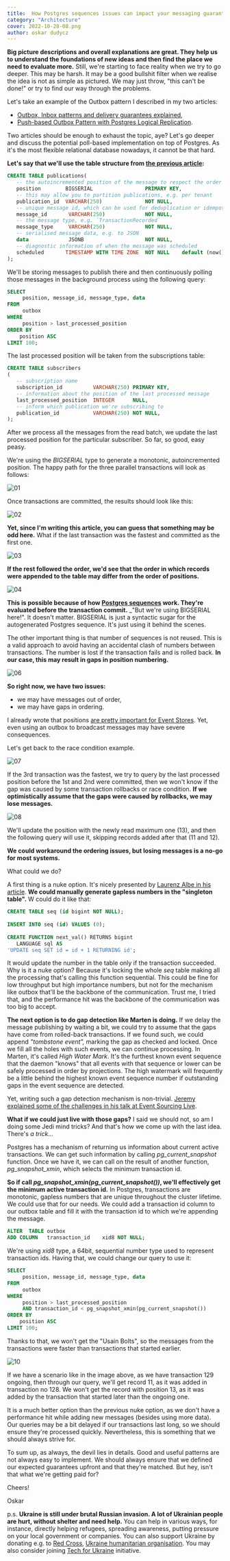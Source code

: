 ```yaml
---
title:  How Postgres sequences issues can impact your messaging guarantees
category: "Architecture"
cover: 2022-10-28-08.png
author: oskar dudycz
---
```


**Big picture descriptions and overall explanations are great. They help us to understand the foundations of new ideas and then find the place we need to evaluate more.** Still, we're starting to face reality when we try to go deeper. This may be harsh. It may be a good bullshit filter when we realise the idea is not as simple as pictured. We may just throw, "this can't be done!" or try to find our way through the problems.

Let's take an example of the Outbox pattern I described in my two articles:
- [Outbox, Inbox patterns and delivery guarantees explained](/en/outbox_inbox_patterns_and_delivery_guarantees_explained/),
- [Push-based Outbox Pattern with Postgres Logical Replication](/en/push_based_outbox_pattern_with_postgres_logical_replication/).

Two articles should be enough to exhaust the topic, aye? Let's go deeper and discuss the potential poll-based implementation on top of Postgres. As it's the most flexible relational database nowadays, it cannot be that hard.

**Let's say that we'll use the table structure from [the previous article](/en/push_based_outbox_pattern_with_postgres_logical_replication/):**

```sql
CREATE TABLE publications(
   -- the autoincremented position of the message to respect the order
   position        BIGSERIAL                 PRIMARY KEY,
   -- this may allow you to partition publications, e.g. per tenant
   publication_id  VARCHAR(250)              NOT NULL,
   -- unique message id, which can be used for deduplication or idempotency
   message_id       VARCHAR(250)             NOT NULL,
   -- the message type, e.g. `TransactionRecorded`
   message_type     VARCHAR(250)             NOT NULL,
   -- serialised message data, e.g. to JSON
   data             JSONB                    NOT NULL,
   -- diagnostic information of when the message was scheduled
   scheduled       TIMESTAMP WITH TIME ZONE  NOT NULL    default (now()),
);
```

We'll be storing messages to publish there and then continuously polling those messages in the background process using the following query:

```sql
SELECT 
     position, message_id, message_type, data
FROM
     outbox
WHERE
     position > last_processed_position
ORDER BY
    position ASC
LIMIT 100;
```

The last processed position will be taken from the subscriptions table:

```sql
CREATE TABLE subscribers
(
   -- subscription name
   subscription_id          VARCHAR(250) PRIMARY KEY,
   -- information about the position of the last processed message
   last_processed_position  INTEGER      NULL,
   -- inform which publication we're subscribing to
   publication_id           VARCHAR(250) NOT NULL,
);
```

After we process all the messages from the read batch, we update the last processed position for the particular subscriber. So far, so good, easy peasy.

We're using the _BIGSERIAL_ type to generate a monotonic, autoincremented position. The happy path for the three parallel transactions will look as follows:

![01](2022-10-28-01.png)

Once transactions are committed, the results should look like this:

![02](2022-10-28-02.png)

**Yet, since I'm writing this article, you can guess that something may be odd here.** What if the last transaction was the fastest and committed as the first one.

![03](2022-10-28-03.png)

**If the rest followed the order, we'd see that the order in which records were appended to the table may differ from the order of positions.**

![04](2022-10-28-04.png)

**This is possible because of how [Postgres sequences](https://www.postgresql.org/docs/current/sql-createsequence.html) work. They're evaluated before the transaction commit.** _"But we're using BIGSERIAL here!". It doesn't matter. BIGSERIAL is just a syntactic sugar for the autogenerated Postgres sequence. It's just using it behind the scenes.

The other important thing is that number of sequences is not reused. This is a valid approach to avoid having an accidental clash of numbers between transactions. The number is lost if the transaction fails and is rolled back. **In our case, this may result in gaps in position numbering.**

![06](2022-10-28-06.png)

**So right now, we have two issues:**
- we may have messages out of order,
- we may have gaps in ordering.

I already wrote that positions [are pretty important for Event Stores](https://event-driven.io/en/lets_talk_about_positions_in_event_stores/). Yet, even using an outbox to broadcast messages may have severe consequences.

Let's get back to the race condition example.

![07](2022-10-28-07.png)

If the 3rd transaction was the fastest, we try to query by the last processed position before the 1st and 2nd were committed, then we won't know if the gap was caused by some transaction rollbacks or race condition. **If we optimistically assume that the gaps were caused by rollbacks, we may lose messages.**

![08](2022-10-28-08.png)

We'll update the position with the newly read maximum one (13), and then the following query will use it, skipping records added after that (11 and 12).

**We could workaround the ordering issues, but losing messages is a no-go for most systems.**

What could we do?

A first thing is a nuke option. It's nicely presented by [Laurenz Albe in his article](https://www.cybertec-postgresql.com/en/gaps-in-sequences-postgresql/). **We could manually generate gapless numbers in the "singleton table".** W could do it like that:

```sql
CREATE TABLE seq (id bigint NOT NULL);
 
INSERT INTO seq (id) VALUES (0);
 
CREATE FUNCTION next_val() RETURNS bigint
   LANGUAGE sql AS
'UPDATE seq SET id = id + 1 RETURNING id';
```

It would update the number in the table only if the transaction succeeded. Why is it a nuke option? Because it's locking the whole _seq_ table making all the processing that's calling this function sequential. This could be fine for low throughput but high importance numbers, but not for the mechanism like outbox that'll be the backbone of the communication. Trust me, I tried that, and the performance hit was the backbone of the communication was too big to accept.

**The next option is to do gap detection like Marten is doing.** If we delay the message publishing by waiting a bit, we could try to assume that the gaps have come from rolled-back transactions. If we found such, we could append _"tombstone event",_ marking the gap as checked and locked. Once we fill all the holes with such events, we can continue processing. In Marten, it's called _High Water Mark_. It's the furthest known event sequence that the daemon "knows" that all events with that sequence or lower can be safely processed in order by projections. The high watermark will frequently be a little behind the highest known event sequence number if outstanding gaps in the event sequence are detected. 

Yet, writing such a gap detection mechanism is non-trivial. [Jeremy explained some of the challenges in his talk at Event Sourcing Live](https://www.youtube.com/watch?v=rm2lFlI3Ubk).

**What if we could just live with those gaps?** I said we should not, so am I doing some Jedi mind tricks? And that's how we come up with the last idea. There's _a trick..._

Postgres has a mechanism of returning us information about current active transactions. We can get such information by calling _pg_current_snapshot_ function. Once we have it, we can call on the result of another function, _pg_snapshot_xmin_, which selects the minimum transaction id. 

**So if call _pg_snapshot_xmin(pg_current_snapshot())_, we'll effectively get the minimum active transaction id.** In Postgres, transactions are monotonic, gapless numbers that are unique throughout the cluster lifetime. We could use that for our needs. We could add a transaction id column to our outbox table and fill it with the transaction id to which we're appending the message.

```sql
ALTER  TABLE outbox
ADD COLUMN   transaction_id    xid8 NOT NULL;
```

We're using _xid8_ type, a 64bit, sequential number type used to represent transaction ids. Having that, we could change our query to use it:

```sql
SELECT 
     position, message_id, message_type, data
FROM
     outbox
WHERE
     position > last_processed_position
     AND transaction_id < pg_snapshot_xmin(pg_current_snapshot())
ORDER BY
    position ASC
LIMIT 100;
```

Thanks to that, we won't get the "Usain Bolts", so the messages from the transactions were faster than transactions that started earlier.

![10](2022-10-28-10.png)

If we have a scenario like in the image above, as we have transaction 129 ongoing, then through our query, we'll get record 11, as it was added in transaction no 128. We won't get the record with position 13, as it was added by the transaction that started later than the ongoing one.

It is a much better option than the previous nuke option, as we don't have a performance hit while adding new messages (besides using more data). Our queries may be a bit delayed if our transactions last long, so we should ensure they're processed quickly. Nevertheless, this is something that we should always strive for.

To sum up, as always, the devil lies in details. Good and useful patterns are not always easy to implement. We should always ensure that we defined our expected guarantees upfront and that they're matched. But hey, isn't that what we're getting paid for?

Cheers!

Oskar

p.s. **Ukraine is still under brutal Russian invasion. A lot of Ukrainian people are hurt, without shelter and need help.** You can help in various ways, for instance, directly helping refugees, spreading awareness, putting pressure on your local government or companies. You can also support Ukraine by donating e.g. to [Red Cross](https://www.icrc.org/en/donate/ukraine), [Ukraine humanitarian organisation](https://savelife.in.ua/en/donate/). You may also consider joining [Tech for Ukraine](https://techtotherescue.org/tech/tech-for-ukraine) initiative.
